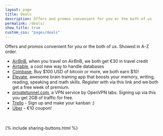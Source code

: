 ```yaml
---
layout: page
title: Deals
description: Offers and promos convenient for you or the both of us
permalink: /deals/
show_title: true
custom_css: "pages/deals"
---
```


Offers and promos convenient for you or the both of us. Showed in A-Z order.

- [AirBnB](http://www.airbnb.com/c/francescop462), when you travel on AirBnB, we both get &#8364;30 in travel credit
- [Airtable](https://airtable.com/invite/oOBPqTlc), a cool new way to handle databases
- [Coinbase](https://www.coinbase.com/join/56d83b21a6c40a1bfa0000b3), Buy $100 USD of bitcoin or more, we both earn $10!
- [Elevate](http://go.elevateapp.com/FRAN741118), awesome brain training app that boosts your memory, writing, reading, speaking and math skills. Register with via this link and we both get a free week of premium.
- [privatetunnel.com](https://www.privatetunnel.com/home/?referral=NUTAYZHU54), a VPN service by OpenVPN labs. Signing up via this you get 2GB of traffic for free.
- [Trello](https://trello.com/pirafrank/recommend) - Sign up and make your kanban :)
- [Uber](https://www.uber.com/invite/1cwzvmrmue) - &#8364;10 coupon!

<br><br>
{% include sharing-buttons.html %}
